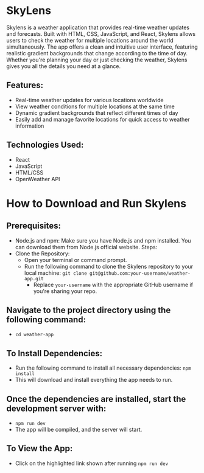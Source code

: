 # SkyLens

Skylens is a weather application that provides real-time weather updates and forecasts. Built with HTML, CSS, JavaScript, and React, Skylens allows users to check the weather for multiple locations around the world simultaneously. The app offers a clean and intuitive user interface, featuring realistic gradient backgrounds that change according to the time of day. Whether you're planning your day or just checking the weather, Skylens gives you all the details you need at a glance.

Features:
-

- Real-time weather updates for various locations worldwide
- View weather conditions for multiple locations at the same time
- Dynamic gradient backgrounds that reflect different times of day
- Easily add and manage favorite locations for quick access to weather information


Technologies Used:
-
- React
- JavaScript
- HTML/CSS
- OpenWeather API


# How to Download and Run Skylens

Prerequisites:
-
- Node.js and npm: Make sure you have Node.js and npm installed. You can download them from Node.js official website.
Steps:
- Clone the Repository:
  - Open your terminal or command prompt.
  - Run the following command to clone the Skylens repository to your local machine:
      `git clone git@github.com:your-username/weather-app.git`
    - Replace `your-username` with the appropriate GitHub username if you're sharing your repo.

Navigate to the project directory using the following command:
-
- `cd weather-app`

To Install Dependencies:
-
- Run the following command to install all necessary dependencies: `npm install`
- This will download and install everything the app needs to run.

Once the dependencies are installed, start the development server with:
-
- `npm run dev`
- The app will be compiled, and the server will start.

To View the App:
- 
- Click on the highlighted link shown after running `npm run dev`
